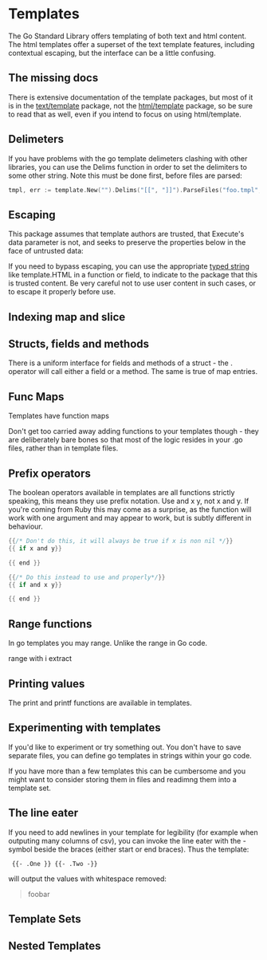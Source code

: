 # Templates

The Go Standard Library offers templating of both text and html content. The html templates offer a superset of the text template features, including contextual escaping, but the interface can be a little confusing.  

## The missing docs

There is extensive documentation of the template packages, but most of it is in the [text/template](https://golang.org/pkg/text/template/) package, not the [html/template](https://golang.org/pkg/text/template/) package, so be sure to read that as well, even if you intend to focus on using html/template. 

## Delimeters

If you have problems with the go template delimeters clashing with other libraries, you can use the Delims function in order to set the delimiters to some other string. Note this must be done first, before files are parsed:

```go
tmpl, err := template.New("").Delims("[[", "]]").ParseFiles("foo.tmpl", "bar.tmpl")
```

## Escaping 

This package assumes that template authors are trusted, that Execute's data parameter is not, and seeks to preserve the properties below in the face of untrusted data:

If you need to bypass escaping, you can use the appropriate [typed string](https://golang.org/pkg/html/template/#hdr-Typed_Strings) like template.HTML in a function or field, to indicate to the package that this is trusted content. Be very careful not to use user content in such cases, or to escape it properly before use.  


## Indexing map and slice 



## Structs, fields and methods

There is a uniform interface for fields and methods of a struct - the . operator will call either a field or a method. The same is true of map entries. 

## Func Maps

Templates have function maps

Don't get too carried away adding functions to your templates though - they are deliberately bare bones so that most of the logic resides in your .go files, rather than in template files. 

## Prefix operators 

The boolean operators available in templates are all functions strictly speaking, this means they use prefix notation. Use and x y, not x and y. If you're coming from Ruby this may come as a surprise, as the function will work with one argument and may appear to work, but is subtly different in behaviour.  

```go
{{/* Don't do this, it will always be true if x is non nil */}}
{{ if x and y}}

{{ end }}

{{/* Do this instead to use and properly*/}}
{{ if and x y}}

{{ end }}
```

## Range functions 

In go templates you may range. Unlike the range in Go code. 

range with i extract

## Printing values 

The print and printf functions are available in templates. 

## Experimenting with templates 

If you'd like to experiment or try something out. You don't have to save separate files, you can define go templates in strings within your go code. 

If you have more than a few templates this can be cumbersome and you might want to consider storing them in files and readimng them into a template set. 

## The line eater

If you need to add newlines in your template for legibility (for example when outputing many columns of csv), you can invoke the line eater with the - symbol beside the braces (either start or end braces). Thus the template:

`  {{- .One }}
{{- .Two -}}
`

will output the values with whitespace removed:

> foobar

## Template Sets



## Nested Templates 

